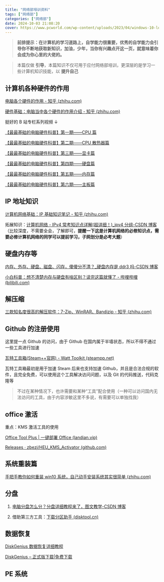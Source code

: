 ```yaml
---
title: "网络部培训资料"
tags: ["网络部"]
categories: ["网络部"]
date: 2024-10-03 21:08:20
cover: https://www.pcworld.com/wp-content/uploads/2023/04/windows-10-logo-onscreen-100809733-orig.jpg?quality=50&strip=all&w=1024
---
```


> **前排提示：在计算机的学习道路上，自学能力很重要，优秀的自学能力会引导你不断地获取新知识，加油，少年，当你有兴趣点开这一页，就意味着你会成为你心里的大佬的。**

> 本篇仅做 **引导**，本篇知识不仅可用于应付网络部培训，更深层的是学习一些计算机知识技能，以 **提升自己**

## 计算机各种硬件的作用

[电脑各个硬件的作用 - 知乎 (zhihu.com)](https://zhuanlan.zhihu.com/p/353275581#/)

[硬件基础：电脑当中各个硬件的作用介绍 - 知乎 (zhihu.com)](https://zhuanlan.zhihu.com/p/186180430#/)

挺好的 B 站专栏系列视频 ↓

[【最最基础的电脑硬件科普】第一期——CPU 篇](https://www.bilibili.com/video/BV19g4y1z7Cx/)

[【最最基础的电脑硬件科普】第二期——CPU 散热器篇](https://www.bilibili.com/video/BV1mA411t7MG/)

[【最最基础的电脑硬件科普】第三期——显卡篇](https://www.bilibili.com/video/BV1Lv411z7em/)

[【最最基础的电脑硬件科普】第四期——硬盘篇](https://www.bilibili.com/video/BV1VC4y1h7kJ/)

[【最最基础的电脑硬件科普】第五期——内存篇](https://www.bilibili.com/video/BV1pi4y1M7rB/)

[【最最基础的电脑硬件科普】第六期——主板篇](https://www.bilibili.com/video/BV1Qz4y1m7ad/)

## IP 地址知识

[计算机网络基础：IP 基础知识笔记 - 知乎 (zhihu.com)](https://zhuanlan.zhihu.com/p/363974506#/)

拓展知识：[计算机网络 - IPv4 常考知识点详解(超详细！)\_ipv4 分组-CSDN 博客](https://blog.csdn.net/m0_56494923/article/details/127775055#/)（比较深度，不需要全会，了解即可，**提醒一下这是计算机网络的必修知识点，需要必修计算机网络的同学可以提前学习，子网划分是必考大题**）

## 硬盘内存等

[内存、外存、硬盘、磁盘、闪存，傻傻分不清？\_硬盘内存是 ddr3 吗-CSDN 博客](https://blog.csdn.net/abraham76/article/details/122023934#/)

[小白科普：想不清楚内存与硬盘有啥区别？读完这篇就懂了 - 哔哩哔哩 (bilibili.com)](https://www.bilibili.com/read/cv34336932/#/)

## 解压缩

[三款知名度很高的解压软件：7-Zip、WinRAR、Bandizip - 知乎 (zhihu.com)](https://zhuanlan.zhihu.com/p/688125485#/)

## Github 的注册使用

这里提一点 Github 的访问，由于 Github 在国内属于半墙状态，所以不得不通过一些工具进行加速

[瓦特工具箱(Steam++官网) - Watt Toolkit (steampp.net)](https://steampp.net/#/)

瓦特工具箱最初是用于加速 Steam 后来也支持加速 Github，并且是合法合规的软件，且完全免费，可以使用这个工具解决访问问题，以及 Git 的代码推送，代码克隆等

> 不过在某种情况下，也许需要和某种“工具”配合使用（一种可以访问国内无法访问的工具，由于内容涉敏这里不多说，有需要可以单独找我）

## office 激活

重点：KMS 激活工具的使用

[Office Tool Plus | 一键部署 Office (landian.vip)](https://otp.landian.vip/zh-cn/#/)

[Releases · zbezj/HEU_KMS_Activator (github.com)](https://github.com/zbezj/HEU_KMS_Activator/releases#/)

## 系统重装篇

[手把手教你如何重装 win10 系统，自己动手安装系统其实很简单 (zhihu.com)](https://www.zhihu.com/tardis/zm/art/108156241?source_id=1005#/)

## 分盘

1. [电脑分盘怎么分？分盘详细教程来了，图文教学-CSDN 博客](https://blog.csdn.net/shujuwa_data/article/details/128964986#/)

2. 借助第三方工具：[下载分区助手 (disktool.cn)](https://www.disktool.cn/download.html#/)

## 数据恢复

[DiskGenius 数据恢复详细教程](https://diskgenius.cn/exp/use-tutorial.php#/)

[DiskGenius – 正式版下载|免费下载](https://www.diskgenius.cn/download.php#/)

## PE 系统
